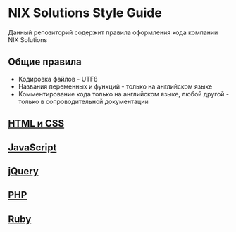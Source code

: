 # NIX Solutions Style Guide

Данный репозиторий содержит правила оформления кода компании NIX Solutions

## Общие правила
* Кодировка файлов - UTF8
* Названия переменных и функций - только на английском языке
* Комментирование кода только на английском языке, любой другой - только в сопроводительной документации

## [HTML и CSS](html-css.md)

## [JavaScript](javascript.md)

## [jQuery](jquery.md)

## [PHP](php.md)

## [Ruby](ruby.md)
